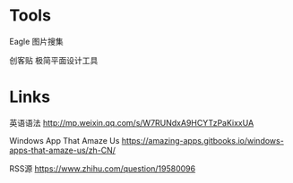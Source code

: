 # Tools

Eagle 图片搜集

创客贴 极简平面设计工具

# Links

英语语法 http://mp.weixin.qq.com/s/W7RUNdxA9HCYTzPaKixxUA

Windows App That Amaze Us https://amazing-apps.gitbooks.io/windows-apps-that-amaze-us/zh-CN/

RSS源 https://www.zhihu.com/question/19580096
